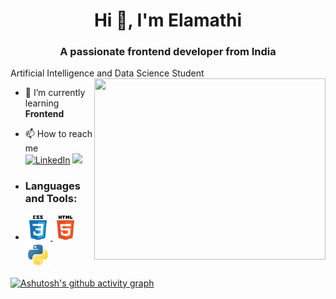 <h1 align="center">Hi 👋, I'm Elamathi</h1>
<h3 align="center">A passionate frontend developer from India</h3>

  Artificial Intelligence and Data Science Student
<img align="right" height="290" width="370" src="https://camo.githubusercontent.com/7fd4efd6621565a2e09921d15de74e315fc4a8755660721dcb9ce5f97d27abcb/68747470733a2f2f63646e2e686173686e6f64652e636f6d2f7265732f686173686e6f64652f696d6167652f75706c6f61642f76313638313536323530383336352f6b39367a307833566a2e676966">


- 🌱 I’m currently learning **Frontend**

- 📫 How to reach me
<br><a href="https://www.linkedin.com/in/elamathi-m-a60554292?utm_source=share&utm_campaign=share_via&utm_content=profile&utm_medium=android_app">
  <img src="https://img.shields.io/badge/LinkedIn-0077B5?style=for-the-badge&logo=linkedin&logoColor=white" alt="LinkedIn" /></a>
<a href="melamathi015@gmail.com"> <img src="https://img.shields.io/badge/Gmail-D14836?style=for-the-badge&logo=gmail&logoColor=white"/></a>


- <h3 align="left">Languages and Tools:</h3>
- <p align="left"> <a href="https://www.w3schools.com/css/" target="_blank" rel="noreferrer"> <img src="https://raw.githubusercontent.com/devicons/devicon/master/icons/css3/css3-original-wordmark.svg" alt="css3" width="40" height="40"/> </a> <a href="https://www.w3.org/html/" target="_blank" rel="noreferrer"> <img src="https://raw.githubusercontent.com/devicons/devicon/master/icons/html5/html5-original-wordmark.svg" alt="html5" width="40" height="40"/> </a> <a href="https://www.python.org" target="_blank" rel="noreferrer"> <img src="https://raw.githubusercontent.com/devicons/devicon/master/icons/python/python-original.svg" alt="python" width="40" height="40"/> </a> </p>
[![Ashutosh's github activity graph](https://github-readme-activity-graph.vercel.app/graph?username=ElamathiMurugesan&bg_color=000000&color=ffffff&line=529e4c&point=ffffff&area=true&hide_border=true)](https://github.com/ashutosh00710/github-readme-activity-graph)
